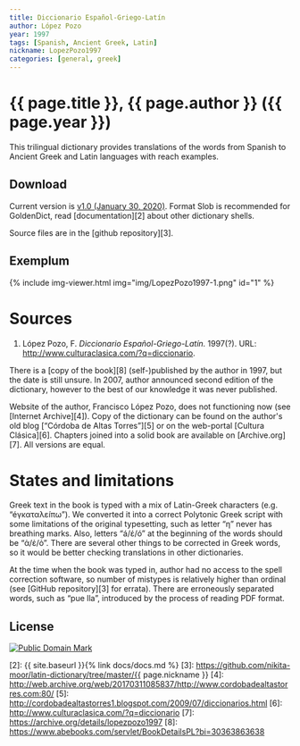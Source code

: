 ```yaml
---
title: Diccionario Español-Griego-Latín
author: López Pozo
year: 1997
tags: [Spanish, Ancient Greek, Latin]
nickname: LopezPozo1997
categories: [general, greek]
---
```

# {{ page.title }}, {{ page.author }} ({{ page.year }})

This trilingual dictionary provides translations of the words from Spanish to Ancient Greek and Latin languages with reach examples.


## Download

Current version is [v1.0 (January 30, 2020)][1]. Format Slob is recommended for GoldenDict, read [documentation][2] about other dictionary shells.

Source files are in the [github repository][3].


## Exemplum

{% include img-viewer.html img="img/LopezPozo1997-1.png" id="1" %}


# Sources

1. López Pozo, F. _Diccionario Español-Griego-Latín._ 1997(?). URL: <http://www.culturaclasica.com/?q=diccionario>.

There is a [copy of the book][8] (self-)published by the author in 1997, but the date is still unsure. In 2007, author announced second edition of the dictionary, however to the best of our knowledge it was never published.

Website of the author, Francisco López Pozo, does not functioning now (see [Internet Archive][4]). Copy of the dictionary can be found on the author's old blog [“Córdoba de Altas Torres”][5] or on the web-portal [Cultura Clásica][6]. Chapters joined into a solid book are available on [Archive.org][7]. All versions are equal.


# States and limitations

Greek text in the book is typed with a mix of Latin-Greek characters (e.g. “éγκαταλεíπω”). We converted it into a correct Polytonic Greek script with some limitations of the original typesetting, such as letter “η” never has breathing marks. Also, letters “á/έ/ó” at the beginning of the words should be “ἀ/ἐ/ὀ”. There are several other things to be corrected in Greek words, so it would be better checking translations in other dictionaries.

At the time when the book was typed in, author had no access to the spell correction software, so number of mistypes is relatively higher than ordinal (see [GitHub repository][3] for errata). There are erroneously separated words, such as “pue lla”, introduced by the process of reading PDF format.


## License

<a rel="license" href="http://creativecommons.org/publicdomain/mark/1.0/">
<img src="https://licensebuttons.net/p/mark/1.0/88x31.png"
     style="border-style: none;" alt="Public Domain Mark" />
</a>


[1]: https://github.com/nikita-moor/latin-dictionary/releases/tag/2020-01-30
[2]: {{ site.baseurl }}{% link docs/docs.md %}
[3]: https://github.com/nikita-moor/latin-dictionary/tree/master/{{ page.nickname }}
[4]: http://web.archive.org/web/20170311085837/http://www.cordobadealtastorres.com:80/
[5]: http://cordobadealtastorres1.blogspot.com/2009/07/diccionarios.html
[6]: http://www.culturaclasica.com/?q=diccionario
[7]: https://archive.org/details/lopezpozo1997
[8]: https://www.abebooks.com/servlet/BookDetailsPL?bi=30363863638

